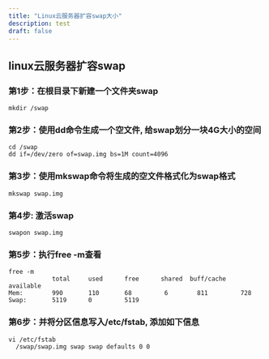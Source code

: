 ```yaml
---
title: "Linux云服务器扩容swap大小"
description: test
draft: false
---
```


## linux云服务器扩容swap

### 第1步：在根目录下新建一个文件夹swap
```
mkdir /swap
```
### 第2步：使用dd命令生成一个空文件, 给swap划分一块4G大小的空间
```
cd /swap
dd if=/dev/zero of=swap.img bs=1M count=4096
```
### 第3步：使用mkswap命令将生成的空文件格式化为swap格式
```
mkswap swap.img
```
### 第4步: 激活swap
```
swapon swap.img
```
### 第5步：执行free -m查看
```
free -m
            total     used      free      shared  buff/cache   available
Mem:        990       110       68         6        811         728
Swap:       5119      0         5119
```
### 第6步：并将分区信息写入/etc/fstab, 添加如下信息
```
vi /etc/fstab
  /swap/swap.img swap swap defaults 0 0
```

